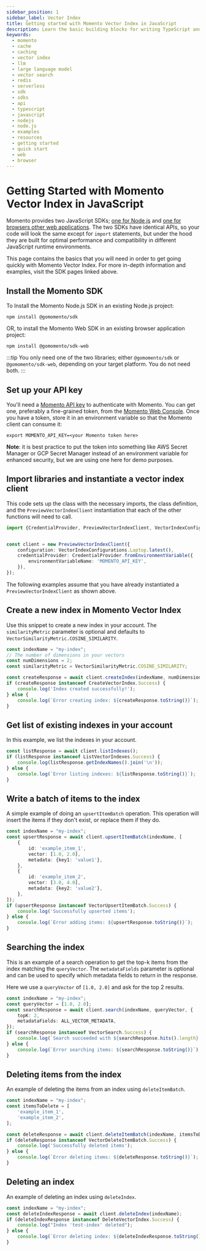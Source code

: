 ```yaml
---
sidebar_position: 1
sidebar_label: Vector Index
title: Getting started with Momento Vector Index in JavaScript
description: Learn the basic building blocks for writing TypeScript and JavaScript code to interact with Momento Vector Index.
keywords:
  - momento
  - cache
  - caching
  - vector index
  - llm
  - large language model
  - vector search
  - redis
  - serverless
  - sdk
  - sdks
  - api
  - typescript
  - javascript
  - nodejs
  - node.js
  - examples
  - resources
  - getting started
  - quick start
  - web
  - browser
---
```


# Getting Started with Momento Vector Index in JavaScript

Momento provides two JavaScript SDKs; [one for Node.js](/sdks/nodejs) and [one for browsers other web applications](/sdks/web). The two SDKs have identical APIs, so your code will look the same except for `import` statements, but under the hood they are built for optimal performance and compatibility in different JavaScript runtime environments.

This page contains the basics that you will need in order to get going quickly with Momento Vector Index. For more in-depth information and examples, visit the SDK pages linked above.


## Install the Momento SDK

To Install the Momento Node.js SDK in an existing Node.js project:

```cli
npm install @gomomento/sdk
```

OR, to install the Momento Web SDK in an existing browser application project:

```cli
npm install @gomomento/sdk-web
```

:::tip
You only need one of the two libraries; either `@gomomento/sdk` or `@gomomento/sdk-web`, depending on your target platform. You do not need both.
:::

## Set up your API key

You'll need a [Momento API key](/cache/develop/authentication/api-keys) to authenticate with Momento. You can get one, preferably a fine-grained token, from the [Momento Web Console](https://console.gomomento.com/caches).
Once you have a token, store it in an environment variable so that the Momento client can consume it:

```
export MOMENTO_API_KEY=<your Momento token here>
```

**Note**: it is best practice to put the token into something like AWS Secret Manager or GCP Secret Manager instead of an environment variable for enhanced security, but we are using one here for demo purposes.

## Import libraries and instantiate a vector index client

This code sets up the class with the necessary imports, the class definition, and the `PreviewVectorIndexClient` instantiation that each of the other functions will need to call.

```typescript
import {CredentialProvider, PreviewVectorIndexClient, VectorIndexConfigurations} from "@gomomento/sdk";


const client = new PreviewVectorIndexClient({
    configuration: VectorIndexConfigurations.Laptop.latest(),
    credentialProvider: CredentialProvider.fromEnvironmentVariable({
        environmentVariableName: 'MOMENTO_API_KEY',
    }),
});

```

The following examples assume that you have already instantiated a `PreviewVectorIndexClient` as shown above.

## Create a new index in Momento Vector Index

Use this snippet to create a new index in your account. The `similarityMetric` parameter is optional and defaults to `VectorSimilarityMetric.COSINE_SIMILARITY`.

```typescript
const indexName = "my-index";
// The number of dimensions in your vectors
const numDimensions = 2;
const similarityMetric = VectorSimilarityMetric.COSINE_SIMILARITY;

const createResponse = await client.createIndex(indexName, numDimensions, similarityMetric);
if (createResponse instanceof CreateVectorIndex.Success) {
    console.log('Index created successfully!');
} else {
    console.log(`Error creating index: ${createResponse.toString()}`);
}
```

## Get list of existing indexes in your account

In this example, we list the indexes in your account.

```typescript
const listResponse = await client.listIndexes();
if (listResponse instanceof ListVectorIndexes.Success) {
    console.log(listResponse.getIndexNames().join('\n'));
} else {
    console.log(`Error listing indexes: ${listResponse.toString()}`);
}
```

## Write a batch of items to the index

A simple example of doing an `upsertItemBatch` operation. This operation will insert the items if they don't exist, or replace them if they do.

```typescript
const indexName = "my-index";
const upsertResponse = await client.upsertItemBatch(indexName, [
    {
        id: 'example_item_1',
        vector: [1.0, 2.0],
        metadata: {key1: 'value1'},
    },
    {
        id: 'example_item_2',
        vector: [3.0, 4.0],
        metadata: {key2: 'value2'},
    },
]);
if (upsertResponse instanceof VectorUpsertItemBatch.Success) {
    console.log('Successfully upserted items');
} else {
    console.log(`Error adding items: ${upsertResponse.toString()}`);
}
```

## Searching the index

This is an example of a search operation to get the top-k items from the index matching the `queryVector`. The `metadataFields` parameter is optional and can be used to specify which metadata fields to return in the response.

Here we use a `queryVector` of `[1.0, 2.0]` and ask for the top 2 results.


```typescript
const indexName = "my-index";
const queryVector = [1.0, 2.0];
const searchResponse = await client.search(indexName, queryVector, {
    topK: 2,
    metadataFields: ALL_VECTOR_METADATA,
});
if (searchResponse instanceof VectorSearch.Success) {
    console.log(`Search succeeded with ${searchResponse.hits().length} results`);
} else {
    console.log(`Error searching items: ${searchResponse.toString()}`);
}
```

## Deleting items from the index

An example of deleting the items from an index using `deleteItemBatch`.

```typescript
const indexName = "my-index";
const itemsToDelete = [
    'example_item_1',
    'example_item_2',
];

const deleteResponse = await client.deleteItemBatch(indexName, itemsToDelete);
if (deleteResponse instanceof VectorDeleteItemBatch.Success) {
    console.log('Successfully deleted items');
} else {
    console.log(`Error deleting items: ${deleteResponse.toString()}`);
}
```

## Deleting an index

An example of deleting an index using `deleteIndex`.

```typescript
const indexName = "my-index";
const deleteIndexResponse = await client.deleteIndex(indexName);
if (deleteIndexResponse instanceof DeleteVectorIndex.Success) {
    console.log("Index 'test-index' deleted");
} else {
    console.log(`Error deleting index: ${deleteIndexResponse.toString()}`);
}
```
